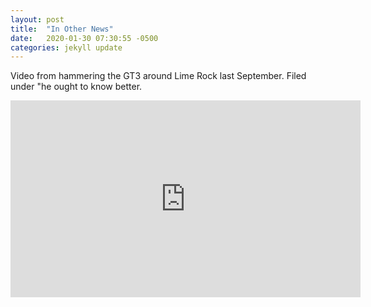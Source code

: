 ```yaml
---
layout: post
title:  "In Other News"
date:   2020-01-30 07:30:55 -0500
categories: jekyll update
---
```

Video from hammering the GT3 around Lime Rock last September. Filed under "he ought to know better.

<iframe width="560" height="315" src="https://www.youtube.com/embed/XzHDcFD0AB8?start=9" frameborder="0" allow="accelerometer; autoplay; encrypted-media; gyroscope; picture-in-picture" allowfullscreen></iframe>

